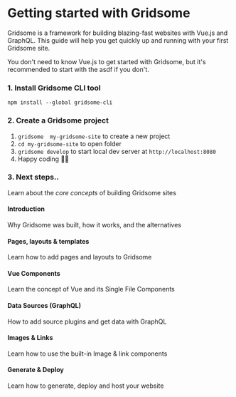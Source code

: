# Getting started with Gridsome
Gridsome is a framework for building blazing-fast websites with Vue.js and GraphQL. This guide will help you get quickly up and running with your first Gridsome site.

You don't need to know Vue.js to get started with Gridsome, but it's  recommended to start with the <g-link to="/tutorial">asdf</g-link> if you don't.


### 1. Install Gridsome CLI tool
`npm install --global gridsome-cli`

### 2. Create a Gridsome project
1. `gridsome  my-gridsome-site` to create a new project </li>
2. `cd my-gridsome-site` to open folder
3. `gridsome develop` to start local dev server at `http://localhost:8080`
4. Happy coding 🎉🙌


### 3. Next steps..
Learn about the *core concepts* of building Gridsome sites

<div class="grid-cols container--push grid-cols--2 grid-cols--gap-small">

  <g-link>
    <Card> 
      <h4>Introduction</h4>
      <p>Why Gridsome was built, how it works, and the alternatives</p>
    </Card>
  </g-link>
  
  <g-link>
    <Card> 
      <h4>Pages, layouts & templates</h4>
      <p>Learn how to add pages and layouts to Gridsome</p>
    </Card>
  </g-link>
  
  <g-link>
    <Card>  
      <h4>Vue Components</h4>
      <p>Learn the concept of Vue and its Single File Components</p>
    </Card>
  </g-link>

  <g-link>  
    <Card> 
      <h4>Data Sources (GraphQL)</h4>
      <p>How to add source plugins and get data with GraphQL</p>
    </Card>
  </g-link>

  <g-link>  
    <Card>  
      <h4>Images & Links</h4>
      <p>Learn how to use the built-in Image & link components</p>
    </Card>
  </g-link>
  
  <g-link>  
    <Card>  
      <h4>Generate & Deploy</h4>
      <p>Learn how to generate, deploy and host your website</p>
    </Card>
  </g-link>
</div>
